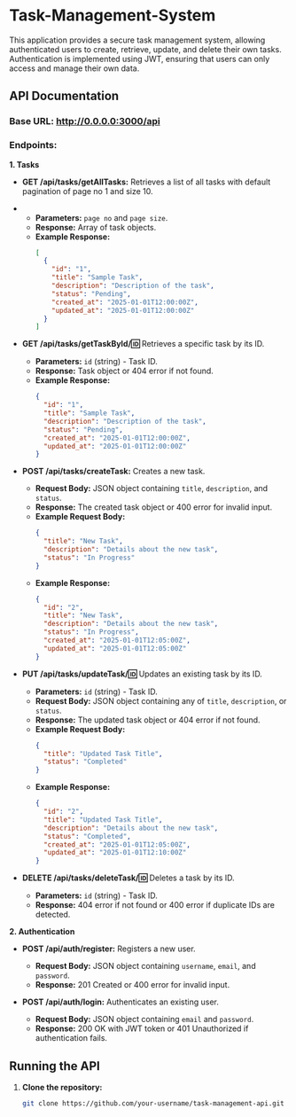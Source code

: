 # Task-Management-System
This application provides a secure task management system, allowing authenticated users to create, retrieve, update, and delete their own tasks. Authentication is implemented using JWT, ensuring that users can only access and manage their own data. 

## API Documentation

### Base URL: http://0.0.0.0:3000/api

### Endpoints:

**1. Tasks**

* **GET /api/tasks/getAllTasks:** Retrieves a list of all tasks with default pagination of page no 1 and size 10.
* * **Parameters:** `page no` and `page size`.
  * **Response:** Array of task objects.
  * **Example Response:**
    ```json
    [
      {
        "id": "1",
        "title": "Sample Task",
        "description": "Description of the task",
        "status": "Pending",
        "created_at": "2025-01-01T12:00:00Z",
        "updated_at": "2025-01-01T12:00:00Z"
      }
    ]
    ```

* **GET /api/tasks/getTaskById/:id:** Retrieves a specific task by its ID.
  * **Parameters:** `id` (string) - Task ID.
  * **Response:** Task object or 404 error if not found.
  * **Example Response:**
    ```json
    {
      "id": "1",
      "title": "Sample Task",
      "description": "Description of the task",
      "status": "Pending",
      "created_at": "2025-01-01T12:00:00Z",
      "updated_at": "2025-01-01T12:00:00Z"
    }
    ```

* **POST /api/tasks/createTask:** Creates a new task.
  * **Request Body:** JSON object containing `title`, `description`, and `status`.
  * **Response:** The created task object or 400 error for invalid input.
  * **Example Request Body:**
    ```json
    {
      "title": "New Task",
      "description": "Details about the new task",
      "status": "In Progress"
    }
    ```
  * **Example Response:**
    ```json
    {
      "id": "2",
      "title": "New Task",
      "description": "Details about the new task",
      "status": "In Progress",
      "created_at": "2025-01-01T12:05:00Z",
      "updated_at": "2025-01-01T12:05:00Z"
    }
    ```

* **PUT /api/tasks/updateTask/:id:** Updates an existing task by its ID.
  * **Parameters:** `id` (string) - Task ID.
  * **Request Body:** JSON object containing any of `title`, `description`, or `status`.
  * **Response:** The updated task object or 404 error if not found.
  * **Example Request Body:**
    ```json
    {
      "title": "Updated Task Title",
      "status": "Completed"
    }
    ```
  * **Example Response:**
    ```json
    {
      "id": "2",
      "title": "Updated Task Title",
      "description": "Details about the new task",
      "status": "Completed",
      "created_at": "2025-01-01T12:05:00Z",
      "updated_at": "2025-01-01T12:10:00Z"
    }
    ```

* **DELETE /api/tasks/deleteTask/:id:** Deletes a task by its ID.
  * **Parameters:** `id` (string) - Task ID.
  * **Response:** 404 error if not found or 400 error if duplicate IDs are detected.

**2. Authentication**

* **POST /api/auth/register:** Registers a new user.
  * **Request Body:** JSON object containing `username`, `email`, and `password`.
  * **Response:** 201 Created or 400 error for invalid input.

* **POST /api/auth/login:** Authenticates an existing user.
  * **Request Body:** JSON object containing `email` and `password`.
  * **Response:** 200 OK with JWT token or 401 Unauthorized if authentication fails.

## Running the API

1. **Clone the repository:**
   ```bash
   git clone https://github.com/your-username/task-management-api.git
